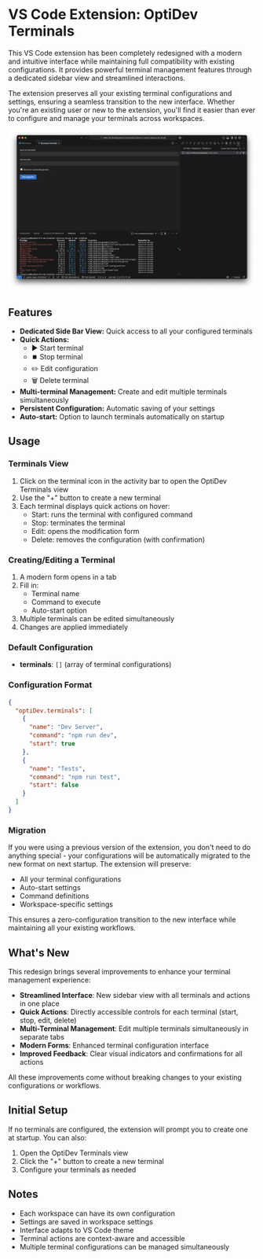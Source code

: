 # VS Code Extension: OptiDev Terminals

This VS Code extension has been completely redesigned with a modern and intuitive interface while maintaining full compatibility with existing configurations. It provides powerful terminal management features through a dedicated sidebar view and streamlined interactions.

The extension preserves all your existing terminal configurations and settings, ensuring a seamless transition to the new interface. Whether you're an existing user or new to the extension, you'll find it easier than ever to configure and manage your terminals across workspaces.

![Preview](https://raw.githubusercontent.com/soonland/vscode-optidev/main/media/screenshot.png)

## Features

- **Dedicated Side Bar View:** Quick access to all your configured terminals
- **Quick Actions:** 
  - ▶️ Start terminal
  - ⏹️ Stop terminal
  - ✏️ Edit configuration
  - 🗑️ Delete terminal
- **Multi-terminal Management:** Create and edit multiple terminals simultaneously
- **Persistent Configuration:** Automatic saving of your settings
- **Auto-start:** Option to launch terminals automatically on startup

## Usage

### Terminals View

1. Click on the terminal icon in the activity bar to open the OptiDev Terminals view
2. Use the "+" button to create a new terminal
3. Each terminal displays quick actions on hover:
   - Start: runs the terminal with configured command
   - Stop: terminates the terminal
   - Edit: opens the modification form
   - Delete: removes the configuration (with confirmation)

### Creating/Editing a Terminal

1. A modern form opens in a tab
2. Fill in:
   - Terminal name
   - Command to execute
   - Auto-start option
3. Multiple terminals can be edited simultaneously
4. Changes are applied immediately

### Default Configuration

- **terminals**: `[]` (array of terminal configurations)

### Configuration Format

```json
{
  "optiDev.terminals": [
    {
      "name": "Dev Server",
      "command": "npm run dev",
      "start": true
    },
    {
      "name": "Tests",
      "command": "npm run test",
      "start": false
    }
  ]
}
```

### Migration

If you were using a previous version of the extension, you don't need to do anything special - your configurations will be automatically migrated to the new format on next startup. The extension will preserve:
- All your terminal configurations
- Auto-start settings
- Command definitions
- Workspace-specific settings

This ensures a zero-configuration transition to the new interface while maintaining all your existing workflows.

## What's New

This redesign brings several improvements to enhance your terminal management experience:

- **Streamlined Interface**: New sidebar view with all terminals and actions in one place
- **Quick Actions**: Directly accessible controls for each terminal (start, stop, edit, delete)
- **Multi-Terminal Management**: Edit multiple terminals simultaneously in separate tabs
- **Modern Forms**: Enhanced terminal configuration interface
- **Improved Feedback**: Clear visual indicators and confirmations for all actions

All these improvements come without breaking changes to your existing configurations or workflows.

## Initial Setup

If no terminals are configured, the extension will prompt you to create one at startup. You can also:

1. Open the OptiDev Terminals view
2. Click the "+" button to create a new terminal
3. Configure your terminals as needed

## Notes

- Each workspace can have its own configuration
- Settings are saved in workspace settings
- Interface adapts to VS Code theme
- Terminal actions are context-aware and accessible
- Multiple terminal configurations can be managed simultaneously
